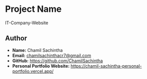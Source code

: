 # Project Name
IT-Company-Website

## Author
- **Name:** Chamil Sachintha
- **Email:** chamilsachinthacr7@gmail.com
- **GitHub:** https://github.com/ChamilSachintha
- **Personal Portfolio Website:** https://chamil-sachintha-personal-portfolio.vercel.app/